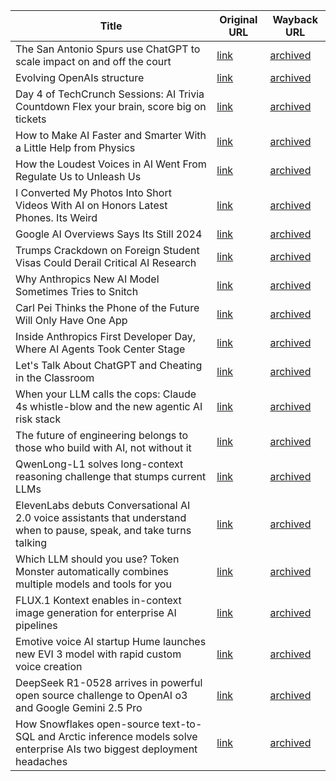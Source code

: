 
| Title             | Original URL     | Wayback URL      |
|-------------------|------------------|------------------|
| The San Antonio Spurs use ChatGPT to scale impact on and off the court | [link](https://openai.com/index/san-antonio-spurs) | [archived](http://web.archive.org/web/20250517090751/https://openai.com/index/san-antonio-spurs/) |
| Evolving OpenAIs structure | [link](https://openai.com/index/evolving-our-structure) | [archived](http://web.archive.org/web/20250516144350/https://openai.com/index/evolving-our-structure/) |
| Day 4 of TechCrunch Sessions: AI Trivia Countdown  Flex your brain, score big on tickets | [link](https://techcrunch.com/2025/06/01/day-4-of-techcrunch-sessions-ai-trivia-countdown-flex-your-brain-score-big-on-tickets/) | [archived](https://web.archive.org/web/20250601140949/https://techcrunch.com/2025/06/01/4-days-to-go-techcrunch-sessions-ai-is-almost-in-session/?sidebar=a) |
| How to Make AI Faster and Smarter With a Little Help from Physics | [link](https://www.wired.com/story/improving-deep-learning-with-a-little-help-from-physics/) | [archived](https://web.archive.org/web/20250601145631/https://www.wired.com/story/improving-deep-learning-with-a-little-help-from-physics/) |
| How the Loudest Voices in AI Went From Regulate Us to Unleash Us | [link](https://www.wired.com/story/plaintext-sam-altman-ai-regulation-trump/) | [archived](https://web.archive.org/web/20250601145729/https://www.wired.com/story/plaintext-sam-altman-ai-regulation-trump/) |
| I Converted My Photos Into Short Videos With AI on Honors Latest Phones. Its Weird | [link](https://www.wired.com/story/honor-400-pro-google-ai-image-to-video/) | [archived](https://web.archive.org/web/20250601145804/https://www.wired.com/story/honor-400-pro-google-ai-image-to-video/) |
| Google AI Overviews Says Its Still 2024 | [link](https://www.wired.com/story/google-ai-overviews-says-its-still-2024/) | [archived](https://web.archive.org/web/20250601145842/https://www.wired.com/story/google-ai-overviews-says-its-still-2024/) |
| Trumps Crackdown on Foreign Student Visas Could Derail Critical AI Research | [link](https://www.wired.com/story/trump-administration-foreign-student-visa-brain-drain/) | [archived](https://web.archive.org/web/20250601145915/https://www.wired.com/story/trump-administration-foreign-student-visa-brain-drain/) |
| Why Anthropics New AI Model Sometimes Tries to Snitch | [link](https://www.wired.com/story/anthropic-claude-snitch-emergent-behavior/) | [archived](https://web.archive.org/web/20250601145944/https://www.wired.com/story/anthropic-claude-snitch-emergent-behavior/) |
| Carl Pei Thinks the Phone of the Future Will Only Have One App | [link](https://www.wired.com/story/carl-pei-thinks-the-phone-of-the-future-will-only-have-one-app/) | [archived](https://web.archive.org/web/20250601150012/https://www.wired.com/story/carl-pei-thinks-the-phone-of-the-future-will-only-have-one-app/) |
| Inside Anthropics First Developer Day, Where AI Agents Took Center Stage | [link](https://www.wired.com/story/anthropic-first-developer-conference/) | [archived](https://web.archive.org/web/20250601150042/https://www.wired.com/story/anthropic-first-developer-conference/) |
| Let's Talk About ChatGPT and Cheating in the Classroom | [link](https://www.wired.com/story/uncanny-valley-podcast-chatgpt-cheating-in-the-classroom/) | [archived](https://web.archive.org/web/20250601150142/https://www.wired.com/story/uncanny-valley-podcast-chatgpt-cheating-in-the-classroom/) |
| When your LLM calls the cops: Claude 4s whistle-blow and the new agentic AI risk stack | [link](https://venturebeat.com/ai/when-your-llm-calls-the-cops-claude-4s-whistle-blow-and-the-new-agentic-ai-risk-stack/) | [archived](https://web.archive.org/web/20250601150221/https://venturebeat.com/ai/when-your-llm-calls-the-cops-claude-4s-whistle-blow-and-the-new-agentic-ai-risk-stack/) |
| The future of engineering belongs to those who build with AI, not without it | [link](https://venturebeat.com/ai/the-future-of-engineering-belongs-to-those-who-build-with-ai-not-without-it/) | [archived](https://web.archive.org/web/20250601150248/https://venturebeat.com/ai/the-future-of-engineering-belongs-to-those-who-build-with-ai-not-without-it/) |
| QwenLong-L1 solves long-context reasoning challenge that stumps current LLMs | [link](https://venturebeat.com/ai/qwenlong-l1-solves-long-context-reasoning-challenge-that-stumps-current-llms/) | [archived](https://web.archive.org/web/20250601150354/https://venturebeat.com/ai/qwenlong-l1-solves-long-context-reasoning-challenge-that-stumps-current-llms/) |
| ElevenLabs debuts Conversational AI 2.0 voice assistants that understand when to pause, speak, and take turns talking | [link](https://venturebeat.com/ai/elevenlabs-debuts-conversational-ai-2-0-voice-assistants-that-understand-when-to-pause-speak-and-take-turns-talking/) | [archived](https://web.archive.org/web/20250601150434/https://venturebeat.com/ai/elevenlabs-debuts-conversational-ai-2-0-voice-assistants-that-understand-when-to-pause-speak-and-take-turns-talking/) |
| Which LLM should you use? Token Monster automatically combines multiple models and tools for you | [link](https://venturebeat.com/ai/which-llm-should-you-use-token-monster-automatically-combines-multiple-models-and-tools-for-you/) | [archived](https://web.archive.org/web/20250601150503/https://venturebeat.com/ai/which-llm-should-you-use-token-monster-automatically-combines-multiple-models-and-tools-for-you/) |
| FLUX.1 Kontext enables in-context image generation for enterprise AI pipelines | [link](https://venturebeat.com/ai/flux-1-kontext-enables-in-context-image-generation-for-enterprise-ai-pipelines/) | [archived](https://web.archive.org/web/20250601150531/https://venturebeat.com/ai/flux-1-kontext-enables-in-context-image-generation-for-enterprise-ai-pipelines/) |
| Emotive voice AI startup Hume launches new EVI 3 model with rapid custom voice creation | [link](https://venturebeat.com/ai/emotive-voice-ai-startup-hume-launches-new-evi-3-model-with-rapid-custom-voice-creation/) | [archived](https://web.archive.org/web/20250601150559/https://venturebeat.com/ai/emotive-voice-ai-startup-hume-launches-new-evi-3-model-with-rapid-custom-voice-creation/) |
| DeepSeek R1-0528 arrives in powerful open source challenge to OpenAI o3 and Google Gemini 2.5 Pro | [link](https://venturebeat.com/ai/deepseek-r1-0528-arrives-in-powerful-open-source-challenge-to-openai-o3-and-google-gemini-2-5-pro/) | [archived](https://web.archive.org/web/20250601150631/https://venturebeat.com/ai/deepseek-r1-0528-arrives-in-powerful-open-source-challenge-to-openai-o3-and-google-gemini-2-5-pro/) |
| How Snowflakes open-source text-to-SQL and Arctic inference models solve enterprise AIs two biggest deployment headaches | [link](https://venturebeat.com/ai/how-snowflakes-open-source-text-to-sql-and-arctic-inference-models-solve-enterprise-ais-two-biggest-deployment-headaches/) | [archived](https://web.archive.org/web/20250601150715/https://venturebeat.com/ai/how-snowflakes-open-source-text-to-sql-and-arctic-inference-models-solve-enterprise-ais-two-biggest-deployment-headaches/) |
